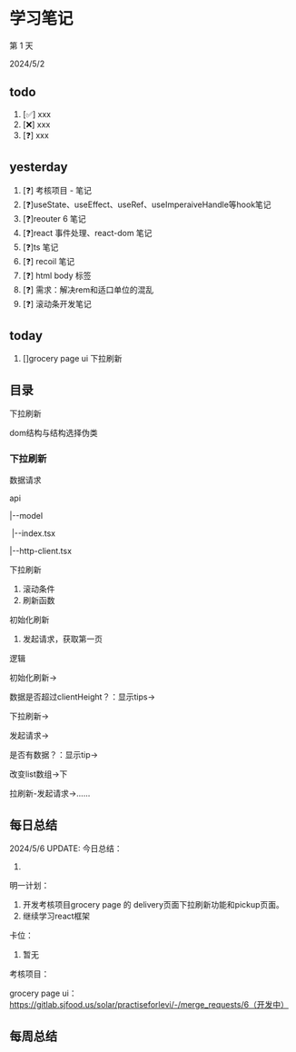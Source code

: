 # 学习笔记

第 1 天

2024/5/2

## todo

1. [✅] xxx
2. [❌] xxx
3. [❓] xxx

## yesterday

1. [❓] 考核项目 - 笔记
2. [❓]useState、useEffect、useRef、useImperaiveHandle等hook笔记
3. [❓]reouter 6 笔记
4. [❓]react 事件处理、react-dom 笔记
5. [❓]ts 笔记
6. [❓] recoil 笔记
7. [❓] html body 标签
8. [❓] 需求：解决rem和适口单位的混乱
9. [❓] 滚动条开发笔记

## today

1. []grocery page ui 下拉刷新

## 目录

下拉刷新

dom结构与结构选择伪类

### 下拉刷新

数据请求

api

|--model

​	|--index.tsx

|--http-client.tsx

下拉刷新

1. 滚动条件
2. 刷新函数

初始化刷新

1. 发起请求，获取第一页

逻辑

初始化刷新->

数据是否超过clientHeight？：显示tips->

下拉刷新->

发起请求->

是否有数据？：显示tip->

改变list数组->下

拉刷新-发起请求->......

## 每日总结

2024/5/6 UPDATE:
今日总结：

1. 

   


明一计划：

1. 开发考核项目grocery page 的 delivery页面下拉刷新功能和pickup页面。
1. 继续学习react框架

卡位：

1.  暂无

考核项目：

grocery page ui：https://gitlab.sjfood.us/solar/practiseforlevi/-/merge_requests/6（开发中）

## 每周总结


